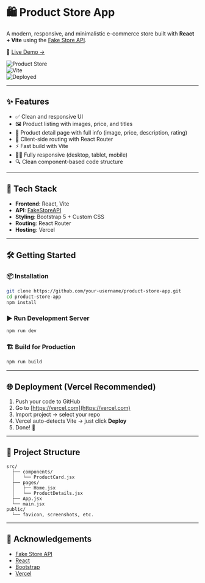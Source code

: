 
# 🛍️ Product Store App

A modern, responsive, and minimalistic e-commerce store built with **React + Vite** using the [Fake Store API](https://fakestoreapi.com/).

🚀 [Live Demo →](https://product-store-app-izvs.vercel.app/)

![Product Store](https://img.shields.io/badge/Made%20with-React-blue?style=for-the-badge&logo=react)  
![Vite](https://img.shields.io/badge/Powered%20by-Vite-purple?style=for-the-badge&logo=vite)  
![Deployed](https://img.shields.io/badge/Deployed%20on-Vercel-black?style=for-the-badge&logo=vercel)

---


## ✨ Features

- ✅ Clean and responsive UI
- 🖼️ Product listing with images, price, and titles
- 📄 Product detail page with full info (image, price, description, rating)
- 🧭 Client-side routing with React Router
- ⚡ Fast build with Vite
- 🧑‍💻 Fully responsive (desktop, tablet, mobile)
- 🔍 Clean component-based code structure

---

## 🚀 Tech Stack

- **Frontend**: React, Vite
- **API**: [FakeStoreAPI](https://fakestoreapi.com)
- **Styling**: Bootstrap 5 + Custom CSS
- **Routing**: React Router
- **Hosting**: Vercel

---

## 🛠️ Getting Started

### 📦 Installation

```bash
git clone https://github.com/your-username/product-store-app.git
cd product-store-app
npm install
```

### ▶️ Run Development Server

```bash
npm run dev
```

### 🏗️ Build for Production

```bash
npm run build
```

---

## 🌐 Deployment (Vercel Recommended)

1. Push your code to GitHub
2. Go to [https://vercel.com](https://vercel.com)
3. Import project → select your repo
4. Vercel auto-detects Vite → just click **Deploy**
5. Done! 🎉

---

## 📁 Project Structure

```
src/
  ├── components/
  │   └── ProductCard.jsx
  ├── pages/
  │   ├── Home.jsx
  │   └── ProductDetails.jsx
  ├── App.jsx
  └── main.jsx
public/
  └── favicon, screenshots, etc.
```

---
## 🙌 Acknowledgements

- [Fake Store API](https://fakestoreapi.com/)
- [React](https://reactjs.org/)
- [Bootstrap](https://getbootstrap.com/)
- [Vercel](https://vercel.com/)
